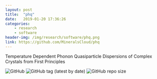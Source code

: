 ```yaml
---
layout: post
title:  "phq"
date:   2019-01-20 17:36:26
categories: 
    - research
    - software
header-img: /img/research/software/phq.png
link: https://github.com/MineralsCloud/phq
---
```


Temperature Dependent Phonon Quasiparticle Dispersions of Complex Crystals from First Principles

<p>
    <img alt="GitHub" src="https://img.shields.io/github/license/MineralsCloud/phq.svg">
    <img alt="GitHub tag (latest by date)" src="https://img.shields.io/github/tag-date/MineralsCloud/phq.svg">
    <img alt="GitHub repo size" src="https://img.shields.io/github/repo-size/MineralsCloud/phq.svg">
</p>